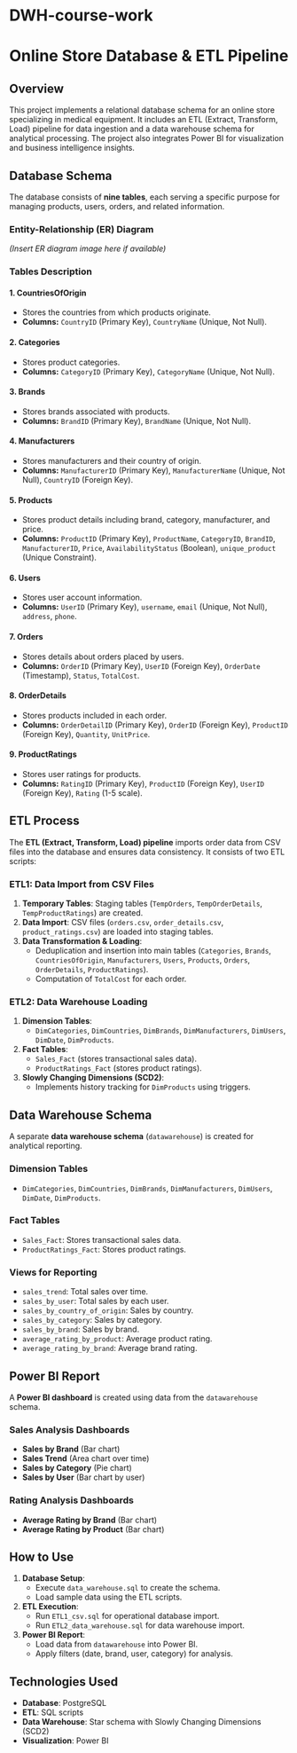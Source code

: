 # DWH-course-work

# Online Store Database & ETL Pipeline

## Overview
This project implements a relational database schema for an online store specializing in medical equipment. It includes an ETL (Extract, Transform, Load) pipeline for data ingestion and a data warehouse schema for analytical processing. The project also integrates Power BI for visualization and business intelligence insights.

## Database Schema
The database consists of **nine tables**, each serving a specific purpose for managing products, users, orders, and related information.

### Entity-Relationship (ER) Diagram
*(Insert ER diagram image here if available)*

### Tables Description
#### 1. **CountriesOfOrigin**
- Stores the countries from which products originate.
- **Columns:** `CountryID` (Primary Key), `CountryName` (Unique, Not Null).

#### 2. **Categories**
- Stores product categories.
- **Columns:** `CategoryID` (Primary Key), `CategoryName` (Unique, Not Null).

#### 3. **Brands**
- Stores brands associated with products.
- **Columns:** `BrandID` (Primary Key), `BrandName` (Unique, Not Null).

#### 4. **Manufacturers**
- Stores manufacturers and their country of origin.
- **Columns:** `ManufacturerID` (Primary Key), `ManufacturerName` (Unique, Not Null), `CountryID` (Foreign Key).

#### 5. **Products**
- Stores product details including brand, category, manufacturer, and price.
- **Columns:** `ProductID` (Primary Key), `ProductName`, `CategoryID`, `BrandID`, `ManufacturerID`, `Price`, `AvailabilityStatus` (Boolean), `unique_product` (Unique Constraint).

#### 6. **Users**
- Stores user account information.
- **Columns:** `UserID` (Primary Key), `username`, `email` (Unique, Not Null), `address`, `phone`.

#### 7. **Orders**
- Stores details about orders placed by users.
- **Columns:** `OrderID` (Primary Key), `UserID` (Foreign Key), `OrderDate` (Timestamp), `Status`, `TotalCost`.

#### 8. **OrderDetails**
- Stores products included in each order.
- **Columns:** `OrderDetailID` (Primary Key), `OrderID` (Foreign Key), `ProductID` (Foreign Key), `Quantity`, `UnitPrice`.

#### 9. **ProductRatings**
- Stores user ratings for products.
- **Columns:** `RatingID` (Primary Key), `ProductID` (Foreign Key), `UserID` (Foreign Key), `Rating` (1-5 scale).

## ETL Process
The **ETL (Extract, Transform, Load) pipeline** imports order data from CSV files into the database and ensures data consistency. It consists of two ETL scripts:

### **ETL1: Data Import from CSV Files**
1. **Temporary Tables**: Staging tables (`TempOrders`, `TempOrderDetails`, `TempProductRatings`) are created.
2. **Data Import**: CSV files (`orders.csv`, `order_details.csv`, `product_ratings.csv`) are loaded into staging tables.
3. **Data Transformation & Loading**:
   - Deduplication and insertion into main tables (`Categories`, `Brands`, `CountriesOfOrigin`, `Manufacturers`, `Users`, `Products`, `Orders`, `OrderDetails`, `ProductRatings`).
   - Computation of `TotalCost` for each order.

### **ETL2: Data Warehouse Loading**
1. **Dimension Tables**:
   - `DimCategories`, `DimCountries`, `DimBrands`, `DimManufacturers`, `DimUsers`, `DimDate`, `DimProducts`.
2. **Fact Tables**:
   - `Sales_Fact` (stores transactional sales data).
   - `ProductRatings_Fact` (stores product ratings).
3. **Slowly Changing Dimensions (SCD2)**:
   - Implements history tracking for `DimProducts` using triggers.

## Data Warehouse Schema
A separate **data warehouse schema** (`datawarehouse`) is created for analytical reporting.

### **Dimension Tables**
- `DimCategories`, `DimCountries`, `DimBrands`, `DimManufacturers`, `DimUsers`, `DimDate`, `DimProducts`.

### **Fact Tables**
- `Sales_Fact`: Stores transactional sales data.
- `ProductRatings_Fact`: Stores product ratings.

### **Views for Reporting**
- `sales_trend`: Total sales over time.
- `sales_by_user`: Total sales by each user.
- `sales_by_country_of_origin`: Sales by country.
- `sales_by_category`: Sales by category.
- `sales_by_brand`: Sales by brand.
- `average_rating_by_product`: Average product rating.
- `average_rating_by_brand`: Average brand rating.

## Power BI Report
A **Power BI dashboard** is created using data from the `datawarehouse` schema.

### **Sales Analysis Dashboards**
- **Sales by Brand** (Bar chart)
- **Sales Trend** (Area chart over time)
- **Sales by Category** (Pie chart)
- **Sales by User** (Bar chart by user)

### **Rating Analysis Dashboards**
- **Average Rating by Brand** (Bar chart)
- **Average Rating by Product** (Bar chart)

## How to Use
1. **Database Setup**:
   - Execute `data_warehouse.sql` to create the schema.
   - Load sample data using the ETL scripts.
2. **ETL Execution**:
   - Run `ETL1_csv.sql` for operational database import.
   - Run `ETL2_data_warehouse.sql` for data warehouse import.
3. **Power BI Report**:
   - Load data from `datawarehouse` into Power BI.
   - Apply filters (date, brand, user, category) for analysis.

## Technologies Used
- **Database**: PostgreSQL
- **ETL**: SQL scripts
- **Data Warehouse**: Star schema with Slowly Changing Dimensions (SCD2)
- **Visualization**: Power BI

